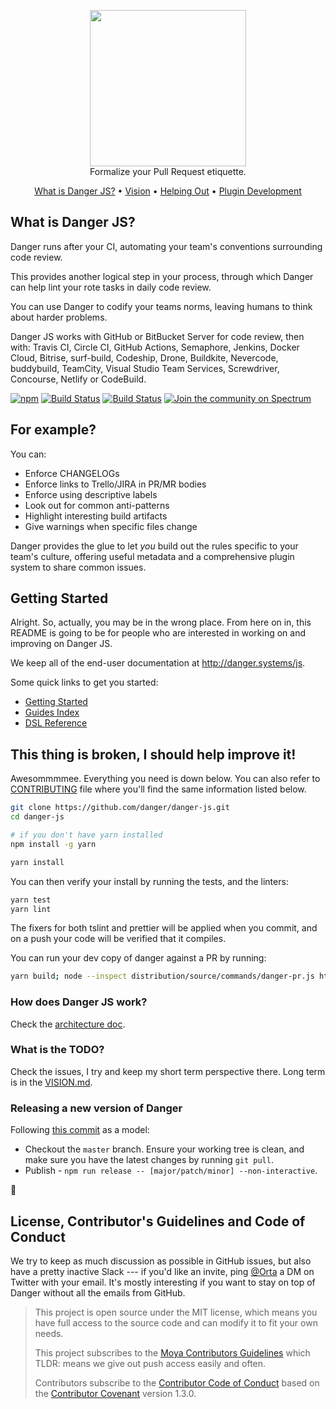 <p align="center">
  <img src="http://danger.systems/images/js/danger-logo-hero-cachable@2x.png" width=250 /></br>
  Formalize your Pull Request etiquette.
</p>

<p align="center">
    <a href="#what-is-danger-js">What is Danger JS?</a> &bull;
    <a href="VISION.md">Vision</a> &bull;
    <a href="#this-thing-is-broken-i-should-help-improve-it">Helping Out</a> &bull;
    <a href="http://danger.systems/js/usage/extending-danger.html">Plugin Development</a>
</p>

## What is Danger JS?

Danger runs after your CI, automating your team's conventions surrounding code review.

This provides another logical step in your process, through which Danger can help lint your rote tasks in daily code
review.

You can use Danger to codify your teams norms, leaving humans to think about harder problems.

Danger JS works with GitHub or BitBucket Server for code review, then with: Travis CI, Circle CI, GitHub Actions,
Semaphore, Jenkins, Docker Cloud, Bitrise, surf-build, Codeship, Drone, Buildkite, Nevercode, buddybuild, TeamCity,
Visual Studio Team Services, Screwdriver, Concourse, Netlify or CodeBuild.

[![npm](https://img.shields.io/npm/v/danger.svg)](https://www.npmjs.com/package/danger)
[![Build Status](https://travis-ci.org/danger/danger-js.svg?branch=master)](https://travis-ci.org/danger/danger-js)
[![Build Status](https://ci.appveyor.com/api/projects/status/ep5hgeox3lbc5c7f?svg=true)](https://ci.appveyor.com/project/orta/danger-js/branch/master)
[![Join the community on Spectrum](https://withspectrum.github.io/badge/badge.svg)](https://spectrum.chat/danger)

## For example?

You can:

- Enforce CHANGELOGs
- Enforce links to Trello/JIRA in PR/MR bodies
- Enforce using descriptive labels
- Look out for common anti-patterns
- Highlight interesting build artifacts
- Give warnings when specific files change

Danger provides the glue to let _you_ build out the rules specific to your team's culture, offering useful metadata and
a comprehensive plugin system to share common issues.

## Getting Started

Alright. So, actually, you may be in the wrong place. From here on in, this README is going to be for people who are
interested in working on and improving on Danger JS.

We keep all of the end-user documentation at <http://danger.systems/js>.

Some quick links to get you started:

- [Getting Started](http://danger.systems/js/guides/getting_started.html)
- [Guides Index](http://danger.systems/js/guides.html)
- [DSL Reference](http://danger.systems/js/reference.html)

## This thing is broken, I should help improve it!

Awesommmmee. Everything you need is down below. You can also refer to [CONTRIBUTING](CONTRIBUTING.md) file where you'll
find the same information listed below.

```sh
git clone https://github.com/danger/danger-js.git
cd danger-js

# if you don't have yarn installed
npm install -g yarn

yarn install
```

You can then verify your install by running the tests, and the linters:

```sh
yarn test
yarn lint
```

The fixers for both tslint and prettier will be applied when you commit, and on a push your code will be verified that
it compiles.

You can run your dev copy of danger against a PR by running:

```sh
yarn build; node --inspect distribution/source/commands/danger-pr.js https://github.com/danger/danger-js/pull/817
```

### How does Danger JS work?

Check the [architecture doc](https://github.com/danger/danger-js/blob/master/docs/architecture.md).

### What is the TODO?

Check the issues, I try and keep my short term perspective there. Long term is in the [VISION.md](VISION.md).

### Releasing a new version of Danger

Following [this commit](https://github.com/danger/danger-js/commit/a26ac3b3bd4f002acd37f6a363c8e74c9d5039ab) as a model:

- Checkout the `master` branch. Ensure your working tree is clean, and make sure you have the latest changes by running
  `git pull`.
- Publish - `npm run release -- [major/patch/minor] --non-interactive`.

:ship:

## License, Contributor's Guidelines and Code of Conduct

We try to keep as much discussion as possible in GitHub issues, but also have a pretty inactive Slack --- if you'd like
an invite, ping [@Orta](https://twitter.com/orta/) a DM on Twitter with your email. It's mostly interesting if you want
to stay on top of Danger without all the emails from GitHub.

> This project is open source under the MIT license, which means you have full access to the source code and can modify
> it to fit your own needs.
>
> This project subscribes to the [Moya Contributors Guidelines](https://github.com/Moya/contributors) which TLDR: means
> we give out push access easily and often.
>
> Contributors subscribe to the [Contributor Code of Conduct](http://contributor-covenant.org/version/1/3/0/) based on
> the [Contributor Covenant](http://contributor-covenant.org) version 1.3.0.

[emiss]: https://github.com/artsy/emission/blob/master/dangerfile.ts
[danger-js]: https://github.com/danger/danger-js/blob/master/dangerfile.ts
[meta]: https://github.com/artsy/metaphysics/blob/master/dangerfile.js
[fbj]: https://github.com/facebook/jest/blob/master/dangerfile.js
[sc]: https://github.com/styled-components/styled-components/blob/master/dangerfile.js
[rxjs]: https://github.com/ReactiveX/rxjs/blob/master/dangerfile.js
[setup]: http://danger.systems/guides/getting_started.html#creating-a-bot-account-for-danger-to-use
[jest]: https://github.com/facebook/jest
